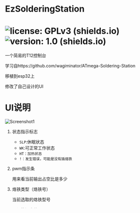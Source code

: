 # EzSolderingStation

#  ![license: GPLv3 (shields.io)](https://img.shields.io/badge/license-GPLv3-brightgreen)![version: 1.0 (shields.io)](https://img.shields.io/badge/version-1.0-brightgreen)

一个简易的T12控制台

学习自https://github.com/wagiminator/ATmega-Soldering-Station

移植到esp32上

修改了自己设计的UI

# UI说明



![Screenshot1](/home/janey/Documents/PlatformIO/Projects/EzSolderingStation/Screenshot1.png)

1. 状态指示标志

   - `SLP`:休眠状态
   - `WK`:可正常工作状态
   - `HT：加热状态`
   - `!：发生错误，可能是没有插烙铁`

2. pwm指示条

   用来看当前输出占空比是多少

3. 烙铁类型（烙铁号）

   当前选取的烙铁型号

4. 预设的温度值

   这里没有直接的用数字表示预设的温度值，而是通过进度条的形式

   - 最小值跟最大值都可以在代码中设定
   - 一共20个步进

5. 当前测量的烙铁头热电偶温度

# 实现的功能

- 自认为好看的UI

- 最高最低温可设定（固件固化）
- 温度固定最多步进20次（为了跟UI的步进条匹配）
  - 设置最高最低值，会自动计算步进值
- 烙铁热插拔检测



# 待实现

- [ ] 添加EEROM，实现配置掉电保存
- [ ] 利用ESP32进行联网（？好像没什么用）
- [ ] 能进行人机交互，直接通过按键修改某些常参数，避免重复烧写固件
- [ ] 设计一个外壳
- [ ] 硬件集成（现在是散件）



# BUG

- 无法正常进入休眠或关机模式